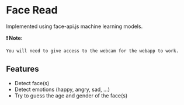 # Face Read

Implemented using face-api.js machine learning models.

**:exclamation: Note:**

```bash
You will need to give access to the webcam for the webapp to work.
```

## Features

- Detect face(s)
- Detect emotions (happy, angry, sad, ...)
- Try to guess the age and gender of the face(s)

